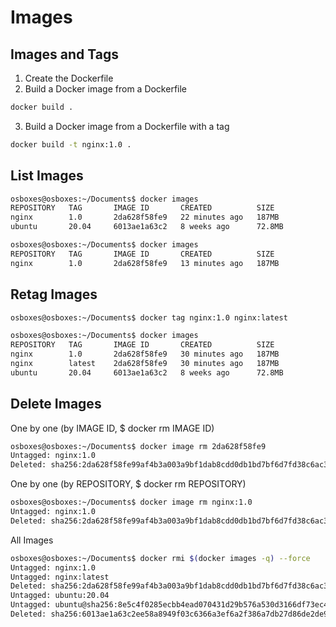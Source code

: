 # Images
## Images and Tags
1. Create the Dockerfile
2. Build a Docker image from a Dockerfile
```bash
docker build .
```
3. Build a Docker image from a Dockerfile with a tag
```bash
docker build -t nginx:1.0 .
```

## List Images
```bash
osboxes@osboxes:~/Documents$ docker images
REPOSITORY   TAG       IMAGE ID       CREATED          SIZE
nginx        1.0       2da628f58fe9   22 minutes ago   187MB
ubuntu       20.04     6013ae1a63c2   8 weeks ago      72.8MB
```

```bash
osboxes@osboxes:~/Documents$ docker images
REPOSITORY   TAG       IMAGE ID       CREATED          SIZE
nginx        1.0       2da628f58fe9   13 minutes ago   187MB
```

## Retag Images
```bash
osboxes@osboxes:~/Documents$ docker tag nginx:1.0 nginx:latest
```

```bash
osboxes@osboxes:~/Documents$ docker images
REPOSITORY   TAG       IMAGE ID       CREATED          SIZE
nginx        1.0       2da628f58fe9   30 minutes ago   187MB
nginx        latest    2da628f58fe9   30 minutes ago   187MB
ubuntu       20.04     6013ae1a63c2   8 weeks ago      72.8MB
```

## Delete Images
One by one (by IMAGE ID, $ docker rm IMAGE ID)
```bash
osboxes@osboxes:~/Documents$ docker image rm 2da628f58fe9
Untagged: nginx:1.0
Deleted: sha256:2da628f58fe99af4b3a003a9bf1dab8cdd0db1bd7bf6d7fd38c6ac3a2ae6f013
```

One by one (by REPOSITORY, $ docker rm REPOSITORY)
```bash
osboxes@osboxes:~/Documents$ docker image rm nginx:1.0
Untagged: nginx:1.0
Deleted: sha256:2da628f58fe99af4b3a003a9bf1dab8cdd0db1bd7bf6d7fd38c6ac3a2ae6f013
```

All Images
```bash
osboxes@osboxes:~/Documents$ docker rmi $(docker images -q) --force
Untagged: nginx:1.0
Untagged: nginx:latest
Deleted: sha256:2da628f58fe99af4b3a003a9bf1dab8cdd0db1bd7bf6d7fd38c6ac3a2ae6f013
Untagged: ubuntu:20.04
Untagged: ubuntu@sha256:8e5c4f0285ecbb4ead070431d29b576a530d3166df73ec44affc1cd27555141b
Deleted: sha256:6013ae1a63c2ee58a8949f03c6366a3ef6a2f386a7db27d86de2de965e9f450b
```